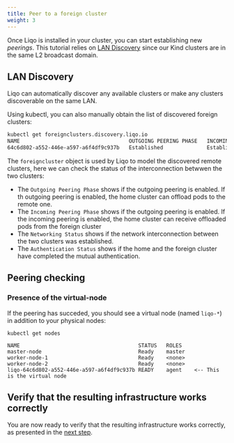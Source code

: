 ```yaml
---
title: Peer to a foreign cluster
weight: 3
---
```


Once Liqo is installed in your cluster, you can start establishing new *peerings*. This tutorial relies on [LAN Discovery](/configuration/discovery#lan-discovery) since our Kind clusters are in the same L2 broadcast domain.

## LAN Discovery

Liqo can automatically discover any available clusters or make any clusters discoverable on the same LAN.

Using kubectl, you can also manually obtain the list of discovered foreign clusters:

```bash
kubectl get foreignclusters.discovery.liqo.io
NAME                                   OUTGOING PEERING PHASE   INCOMING PEERING PHASE   NETWORKING STATUS   AUTHENTICATION STATUS   AGE
64c6d802-a552-446e-a597-a6f4df9c937b   Established              Established              Established         Established             104s
```

The `foreigncluster` object is used by Liqo to model the discovered remote clusters, here we can check
the status of the interconnection betwwen the two clusters:

* The `Outgoing Peering Phase` shows if the outgoing peering is enabled. If th outgoing peering is enabled, the home cluster can offload pods to the remote one.
* The `Incoming Peering Phase` shows if the outgoing peering is enabled. If the incoming peering is enabled, the home cluster can receive offloaded pods from the foreign cluster
* The `Networking Status` shows if the network interconnection between the two clusters was established.
* The `Authentication Status` shows if the home and the foreign cluster have completed the mutual authentication.

## Peering checking

### Presence of the virtual-node

If the peering has succeded, you should see a virtual node (named `liqo-*`) in addition to your physical nodes:

```
kubectl get nodes

NAME                                      STATUS   ROLES
master-node                               Ready    master
worker-node-1                             Ready    <none>
worker-node-2                             Ready    <none>
liqo-64c6d802-a552-446e-a597-a6f4df9c937b READY    agent    <-- This is the virtual node
```

## Verify that the resulting infrastructure works correctly

You are now ready to verify that the resulting infrastructure works correctly, as presented in the [next step](../test).
